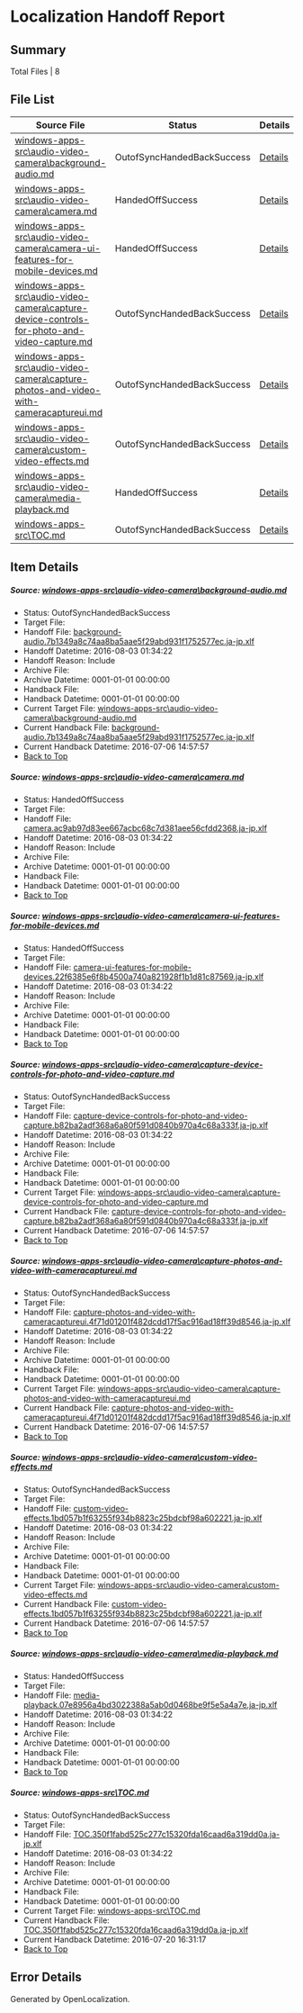 # <a name='report-top'></a> Localization Handoff Report

## Summary
 Total Files | 8

## File List
 Source File | Status | Details 
 ----------- | ------ | ------- 
 [windows-apps-src\audio-video-camera\background-audio.md](https://github.com/Microsoft/windows-apps/blob/4349113e3503e0be4afede9bed70c71262435d09/windows-apps-src/audio-video-camera/background-audio.md) | OutofSyncHandedBackSuccess | [Details](#50aa813135271f65ed27c0e7a320be2b68365751161)
 [windows-apps-src\audio-video-camera\camera.md](https://github.com/Microsoft/windows-apps/blob/9766db019af353312021914ce5885c9d0219c891/windows-apps-src/audio-video-camera/camera.md) | HandedOffSuccess | [Details](#d1bd12a1c20984b6230dfb3f188ab37862fc8baf167)
 [windows-apps-src\audio-video-camera\camera-ui-features-for-mobile-devices.md](https://github.com/Microsoft/windows-apps/blob/a5a447d453e8598b293b2d94998aecf560d2246b/windows-apps-src/audio-video-camera/camera-ui-features-for-mobile-devices.md) | HandedOffSuccess | [Details](#d028a4054cf012194364e9f86d10b98fcec115fe166)
 [windows-apps-src\audio-video-camera\capture-device-controls-for-photo-and-video-capture.md](https://github.com/Microsoft/windows-apps/blob/a5a447d453e8598b293b2d94998aecf560d2246b/windows-apps-src/audio-video-camera/capture-device-controls-for-photo-and-video-capture.md) | OutofSyncHandedBackSuccess | [Details](#9d2b9e777c6b9e55295d1ffc4cec8a05f5868fe1168)
 [windows-apps-src\audio-video-camera\capture-photos-and-video-with-cameracaptureui.md](https://github.com/Microsoft/windows-apps/blob/a5a447d453e8598b293b2d94998aecf560d2246b/windows-apps-src/audio-video-camera/capture-photos-and-video-with-cameracaptureui.md) | OutofSyncHandedBackSuccess | [Details](#4a2bbade1956d81f57371715116e31b902fa67ee170)
 [windows-apps-src\audio-video-camera\custom-video-effects.md](https://github.com/Microsoft/windows-apps/blob/a5a447d453e8598b293b2d94998aecf560d2246b/windows-apps-src/audio-video-camera/custom-video-effects.md) | OutofSyncHandedBackSuccess | [Details](#c91d2669334f0cf4c73feeb5f388c77f0771a1801637)
 [windows-apps-src\audio-video-camera\media-playback.md](https://github.com/Microsoft/windows-apps/blob/4349113e3503e0be4afede9bed70c71262435d09/windows-apps-src/audio-video-camera/media-playback.md) | HandedOffSuccess | [Details](#4dd961d508ccbdfa13dd99946ed03bb2d6e8705a1657)
 [windows-apps-src\TOC.md](https://github.com/Microsoft/windows-apps/blob/4349113e3503e0be4afede9bed70c71262435d09/windows-apps-src/TOC.md) | OutofSyncHandedBackSuccess | [Details](#aaee76bcae9575a34e314316a60795f0570259667937)

## Item Details
##### <a name='50aa813135271f65ed27c0e7a320be2b68365751161'></a> Source: [windows-apps-src\audio-video-camera\background-audio.md](https://github.com/Microsoft/windows-apps/blob/4349113e3503e0be4afede9bed70c71262435d09/windows-apps-src/audio-video-camera/background-audio.md)
* Status: OutofSyncHandedBackSuccess
* Target File: 
* Handoff File: [background-audio.7b1349a8c74aa8ba5aae5f29abd931f1752577ec.ja-jp.xlf](https://github.com/Microsoft/WDG.handoff/blob/7e2755e99e42da6825da03b78f8b7ff6912d18f2/ol-handoff/Microsoft/windows-apps.ja-jp/master/background-audio.7b1349a8c74aa8ba5aae5f29abd931f1752577ec.ja-jp.xlf)
* Handoff Datetime: 2016-08-03 01:34:22
* Handoff Reason: Include
* Archive File: 
* Archive Datetime: 0001-01-01 00:00:00
* Handback File: 
* Handback Datetime: 0001-01-01 00:00:00
* Current Target File: [windows-apps-src\audio-video-camera\background-audio.md](https://github.com/Microsoft/windows-apps.ja-jp/blob/50184089ee68f46cd2f416adf3a3994777b91210/windows-apps-src/audio-video-camera/background-audio.md)
* Current Handback File: [background-audio.7b1349a8c74aa8ba5aae5f29abd931f1752577ec.ja-jp.xlf](https://github.com/Microsoft/WDG.handback/blob/4b30c8e256811740592ee2bde985c1f06955abde/ol-handback/Microsoft/windows-apps.ja-jp/master/background-audio.7b1349a8c74aa8ba5aae5f29abd931f1752577ec.ja-jp.xlf)
* Current Handback Datetime: 2016-07-06 14:57:57
* [Back to Top](#report-top)

##### <a name='d1bd12a1c20984b6230dfb3f188ab37862fc8baf167'></a> Source: [windows-apps-src\audio-video-camera\camera.md](https://github.com/Microsoft/windows-apps/blob/9766db019af353312021914ce5885c9d0219c891/windows-apps-src/audio-video-camera/camera.md)
* Status: HandedOffSuccess
* Target File: 
* Handoff File: [camera.ac9ab97d83ee667acbc68c7d381aee56cfdd2368.ja-jp.xlf](https://github.com/Microsoft/WDG.handoff/blob/7e2755e99e42da6825da03b78f8b7ff6912d18f2/ol-handoff/Microsoft/windows-apps.ja-jp/master/camera.ac9ab97d83ee667acbc68c7d381aee56cfdd2368.ja-jp.xlf)
* Handoff Datetime: 2016-08-03 01:34:22
* Handoff Reason: Include
* Archive File: 
* Archive Datetime: 0001-01-01 00:00:00
* Handback File: 
* Handback Datetime: 0001-01-01 00:00:00
* [Back to Top](#report-top)

##### <a name='d028a4054cf012194364e9f86d10b98fcec115fe166'></a> Source: [windows-apps-src\audio-video-camera\camera-ui-features-for-mobile-devices.md](https://github.com/Microsoft/windows-apps/blob/a5a447d453e8598b293b2d94998aecf560d2246b/windows-apps-src/audio-video-camera/camera-ui-features-for-mobile-devices.md)
* Status: HandedOffSuccess
* Target File: 
* Handoff File: [camera-ui-features-for-mobile-devices.22f6385e6f8b4500a740a821928f1b1d81c87569.ja-jp.xlf](https://github.com/Microsoft/WDG.handoff/blob/7e2755e99e42da6825da03b78f8b7ff6912d18f2/ol-handoff/Microsoft/windows-apps.ja-jp/master/camera-ui-features-for-mobile-devices.22f6385e6f8b4500a740a821928f1b1d81c87569.ja-jp.xlf)
* Handoff Datetime: 2016-08-03 01:34:22
* Handoff Reason: Include
* Archive File: 
* Archive Datetime: 0001-01-01 00:00:00
* Handback File: 
* Handback Datetime: 0001-01-01 00:00:00
* [Back to Top](#report-top)

##### <a name='9d2b9e777c6b9e55295d1ffc4cec8a05f5868fe1168'></a> Source: [windows-apps-src\audio-video-camera\capture-device-controls-for-photo-and-video-capture.md](https://github.com/Microsoft/windows-apps/blob/a5a447d453e8598b293b2d94998aecf560d2246b/windows-apps-src/audio-video-camera/capture-device-controls-for-photo-and-video-capture.md)
* Status: OutofSyncHandedBackSuccess
* Target File: 
* Handoff File: [capture-device-controls-for-photo-and-video-capture.b82ba2adf368a6a80f591d0840b970a4c68a333f.ja-jp.xlf](https://github.com/Microsoft/WDG.handoff/blob/7e2755e99e42da6825da03b78f8b7ff6912d18f2/ol-handoff/Microsoft/windows-apps.ja-jp/master/capture-device-controls-for-photo-and-video-capture.b82ba2adf368a6a80f591d0840b970a4c68a333f.ja-jp.xlf)
* Handoff Datetime: 2016-08-03 01:34:22
* Handoff Reason: Include
* Archive File: 
* Archive Datetime: 0001-01-01 00:00:00
* Handback File: 
* Handback Datetime: 0001-01-01 00:00:00
* Current Target File: [windows-apps-src\audio-video-camera\capture-device-controls-for-photo-and-video-capture.md](https://github.com/Microsoft/windows-apps.ja-jp/blob/50184089ee68f46cd2f416adf3a3994777b91210/windows-apps-src/audio-video-camera/capture-device-controls-for-photo-and-video-capture.md)
* Current Handback File: [capture-device-controls-for-photo-and-video-capture.b82ba2adf368a6a80f591d0840b970a4c68a333f.ja-jp.xlf](https://github.com/Microsoft/WDG.handback/blob/4b30c8e256811740592ee2bde985c1f06955abde/ol-handback/Microsoft/windows-apps.ja-jp/master/capture-device-controls-for-photo-and-video-capture.b82ba2adf368a6a80f591d0840b970a4c68a333f.ja-jp.xlf)
* Current Handback Datetime: 2016-07-06 14:57:57
* [Back to Top](#report-top)

##### <a name='4a2bbade1956d81f57371715116e31b902fa67ee170'></a> Source: [windows-apps-src\audio-video-camera\capture-photos-and-video-with-cameracaptureui.md](https://github.com/Microsoft/windows-apps/blob/a5a447d453e8598b293b2d94998aecf560d2246b/windows-apps-src/audio-video-camera/capture-photos-and-video-with-cameracaptureui.md)
* Status: OutofSyncHandedBackSuccess
* Target File: 
* Handoff File: [capture-photos-and-video-with-cameracaptureui.4f71d01201f482dcdd17f5ac916ad18ff39d8546.ja-jp.xlf](https://github.com/Microsoft/WDG.handoff/blob/7e2755e99e42da6825da03b78f8b7ff6912d18f2/ol-handoff/Microsoft/windows-apps.ja-jp/master/capture-photos-and-video-with-cameracaptureui.4f71d01201f482dcdd17f5ac916ad18ff39d8546.ja-jp.xlf)
* Handoff Datetime: 2016-08-03 01:34:22
* Handoff Reason: Include
* Archive File: 
* Archive Datetime: 0001-01-01 00:00:00
* Handback File: 
* Handback Datetime: 0001-01-01 00:00:00
* Current Target File: [windows-apps-src\audio-video-camera\capture-photos-and-video-with-cameracaptureui.md](https://github.com/Microsoft/windows-apps.ja-jp/blob/50184089ee68f46cd2f416adf3a3994777b91210/windows-apps-src/audio-video-camera/capture-photos-and-video-with-cameracaptureui.md)
* Current Handback File: [capture-photos-and-video-with-cameracaptureui.4f71d01201f482dcdd17f5ac916ad18ff39d8546.ja-jp.xlf](https://github.com/Microsoft/WDG.handback/blob/4b30c8e256811740592ee2bde985c1f06955abde/ol-handback/Microsoft/windows-apps.ja-jp/master/capture-photos-and-video-with-cameracaptureui.4f71d01201f482dcdd17f5ac916ad18ff39d8546.ja-jp.xlf)
* Current Handback Datetime: 2016-07-06 14:57:57
* [Back to Top](#report-top)

##### <a name='c91d2669334f0cf4c73feeb5f388c77f0771a1801637'></a> Source: [windows-apps-src\audio-video-camera\custom-video-effects.md](https://github.com/Microsoft/windows-apps/blob/a5a447d453e8598b293b2d94998aecf560d2246b/windows-apps-src/audio-video-camera/custom-video-effects.md)
* Status: OutofSyncHandedBackSuccess
* Target File: 
* Handoff File: [custom-video-effects.1bd057b1f63255f934b8823c25bdcbf98a602221.ja-jp.xlf](https://github.com/Microsoft/WDG.handoff/blob/7e2755e99e42da6825da03b78f8b7ff6912d18f2/ol-handoff/Microsoft/windows-apps.ja-jp/master/custom-video-effects.1bd057b1f63255f934b8823c25bdcbf98a602221.ja-jp.xlf)
* Handoff Datetime: 2016-08-03 01:34:22
* Handoff Reason: Include
* Archive File: 
* Archive Datetime: 0001-01-01 00:00:00
* Handback File: 
* Handback Datetime: 0001-01-01 00:00:00
* Current Target File: [windows-apps-src\audio-video-camera\custom-video-effects.md](https://github.com/Microsoft/windows-apps.ja-jp/blob/50184089ee68f46cd2f416adf3a3994777b91210/windows-apps-src/audio-video-camera/custom-video-effects.md)
* Current Handback File: [custom-video-effects.1bd057b1f63255f934b8823c25bdcbf98a602221.ja-jp.xlf](https://github.com/Microsoft/WDG.handback/blob/4b30c8e256811740592ee2bde985c1f06955abde/ol-handback/Microsoft/windows-apps.ja-jp/master/custom-video-effects.1bd057b1f63255f934b8823c25bdcbf98a602221.ja-jp.xlf)
* Current Handback Datetime: 2016-07-06 14:57:57
* [Back to Top](#report-top)

##### <a name='4dd961d508ccbdfa13dd99946ed03bb2d6e8705a1657'></a> Source: [windows-apps-src\audio-video-camera\media-playback.md](https://github.com/Microsoft/windows-apps/blob/4349113e3503e0be4afede9bed70c71262435d09/windows-apps-src/audio-video-camera/media-playback.md)
* Status: HandedOffSuccess
* Target File: 
* Handoff File: [media-playback.07e8956a4bd3022388a5ab0d0468be9f5e5a4a7e.ja-jp.xlf](https://github.com/Microsoft/WDG.handoff/blob/7e2755e99e42da6825da03b78f8b7ff6912d18f2/ol-handoff/Microsoft/windows-apps.ja-jp/master/media-playback.07e8956a4bd3022388a5ab0d0468be9f5e5a4a7e.ja-jp.xlf)
* Handoff Datetime: 2016-08-03 01:34:22
* Handoff Reason: Include
* Archive File: 
* Archive Datetime: 0001-01-01 00:00:00
* Handback File: 
* Handback Datetime: 0001-01-01 00:00:00
* [Back to Top](#report-top)

##### <a name='aaee76bcae9575a34e314316a60795f0570259667937'></a> Source: [windows-apps-src\TOC.md](https://github.com/Microsoft/windows-apps/blob/4349113e3503e0be4afede9bed70c71262435d09/windows-apps-src/TOC.md)
* Status: OutofSyncHandedBackSuccess
* Target File: 
* Handoff File: [TOC.350f1fabd525c277c15320fda16caad6a319dd0a.ja-jp.xlf](https://github.com/Microsoft/WDG.handoff/blob/7e2755e99e42da6825da03b78f8b7ff6912d18f2/ol-handoff/Microsoft/windows-apps.ja-jp/master/TOC.350f1fabd525c277c15320fda16caad6a319dd0a.ja-jp.xlf)
* Handoff Datetime: 2016-08-03 01:34:22
* Handoff Reason: Include
* Archive File: 
* Archive Datetime: 0001-01-01 00:00:00
* Handback File: 
* Handback Datetime: 0001-01-01 00:00:00
* Current Target File: [windows-apps-src\TOC.md](https://github.com/Microsoft/windows-apps.ja-jp/blob/bb8e3c217182fd3ae9fd7c331e3722f1189b5569/windows-apps-src/TOC.md)
* Current Handback File: [TOC.350f1fabd525c277c15320fda16caad6a319dd0a.ja-jp.xlf](https://github.com/Microsoft/WDG.handback/blob/5fbfce34d71b9c9ce97b3692f989d8e628c65b51/ol-handback/Microsoft/windows-apps.ja-jp/master/TOC.350f1fabd525c277c15320fda16caad6a319dd0a.ja-jp.xlf)
* Current Handback Datetime: 2016-07-20 16:31:17
* [Back to Top](#report-top)


## Error Details

Generated by OpenLocalization.

